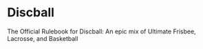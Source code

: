 # Discball
The Official Rulebook for Discball: An epic mix of Ultimate Frisbee, Lacrosse, and Basketball
